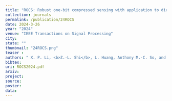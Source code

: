 ```yaml
---
title: "ROCS: Robust one-bit compressed sensing with application to direction of arrival"
collection: journals
permalink: /publication/24ROCS
date: 2024-3-26
year: "2024"
venue: "IEEE Transactions on Signal Processing"
city: 
state: ""
thumbnail: "24ROCS.png"
teaser : 
authors: " X. P. Li, <b>Z.-L. Shi</b>, L. Huang, Anthony M.-C. So, and H. C. So"
bibtex: 
uri: ROCS2024.pdf
arxiv: 
project: 
source: 
poster: 
data:
---
```

